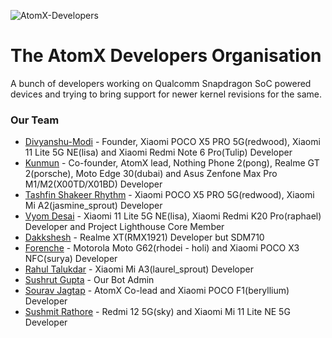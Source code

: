 ![AtomX-Developers](https://i.imgur.com/acU8vMC.jpg)

The AtomX Developers Organisation
=================================
A bunch of developers working on Qualcomm Snapdragon SoC powered devices and trying to bring support for newer kernel revisions for the same.

### Our Team

- [Divyanshu-Modi](https://github.com/Divyanshu-Modi) - Founder, Xiaomi POCO X5 PRO 5G(redwood), Xiaomi 11 Lite 5G NE(lisa) and Xiaomi Redmi Note 6 Pro(Tulip) Developer
- [Kunmun](https://github.com/ElectroPerf) - Co-founder, AtomX lead, Nothing Phone 2(pong), Realme GT 2(porsche), Moto Edge 30(dubai) and Asus Zenfone Max Pro M1/M2(X00TD/X01BD) Developer
- [Tashfin Shakeer Rhythm](https://github.com/Tashar02) - Xiaomi POCO X5 PRO 5G(redwood), Xiaomi Mi A2(jasmine_sprout) Developer
- [Vyom Desai](https://github.com/CannedShroud) - Xiaomi 11 Lite 5G NE(lisa), Xiaomi Redmi K20 Pro(raphael) Developer and Project Lighthouse Core Member
- [Dakkshesh](https://github.com/dakkshesh07) - Realme XT(RMX1921) Developer but SDM710
- [Forenche](https://github.com/Forenche) - Motorola Moto G62(rhodei - holi) and Xiaomi POCO X3 NFC(surya) Developer
- [Rahul Talukdar](https://github.com/RealAkira) - Xiaomi Mi A3(laurel_sprout) Developer
- [Sushrut Gupta](https://github.com/Sushrut1101) - Our Bot Admin
- [Sourav Jagtap](https://github.com/resist15) - AtomX Co-lead and Xiaomi POCO F1(beryllium) Developer
- [Sushmit Rathore](https://github.com/sushmit1) - Redmi 12 5G(sky) and Xiaomi Mi 11 Lite NE 5G Developer
